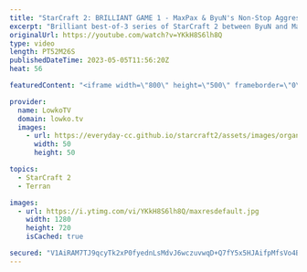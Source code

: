 ```yaml
---
title: "StarCraft 2: BRILLIANT GAME 1 - MaxPax & ByuN's Non-Stop Aggression! (Best-of-3)"
excerpt: "Brilliant best-of-3 series of StarCraft 2 between ByuN and MaxPax, where both players decide to play as aggressively as possible. In this Terran versus Protoss neither player sits back and macros up, instead we get non-stop action throughout the series. Support my work: https://patreon.com/lowkotv Lowko"
originalUrl: https://youtube.com/watch?v=YKkH8S6lh8Q
type: video
length: PT52M26S
publishedDateTime: 2023-05-05T11:56:20Z
heat: 56

featuredContent: "<iframe width=\"800\" height=\"500\" frameborder=\"0\" src=\"https://www.youtube.com/embed/YKkH8S6lh8Q\" allow=\"accelerometer; autoplay; encrypted-media; gyroscope; picture-in-picture\" allowfullscreen></iframe>"

provider:
  name: LowkoTV
  domain: lowko.tv
  images:
    - url: https://everyday-cc.github.io/starcraft2/assets/images/organizations/lowko.tv-50x50.jpg
      width: 50
      height: 50

topics:
  - StarCraft 2
  - Terran

images:
  - url: https://i.ytimg.com/vi/YKkH8S6lh8Q/maxresdefault.jpg
    width: 1280
    height: 720
    isCached: true

secured: "V1AiRAM7TJ9qcyTk2xP0fyednLsMdvJ6wczuvwqD+Q7fY5x5HJAifpMfsVo4BTpA4L8Uemtv+MiobI6n+cbuOT5IilYNBQJ1hCq0AbhHnSM62b9ktPbKbaP6WNVD+fBDTIz1luo9PGM4CjhgjQEcubwD6nSXBvxYGWNINyohHv5f1iBil9QTo4B7iqHzjOTZY/AeeR22Wc6FKFCb2zy7t2E158fCPadZ5lw//wkZMcLOyBLkf7SHd9NQgGXtol3VqN1JY5UQxE6BG29TBRt5CEiB9/YJwvnBNk7hzZAFC70MYrL9Dm/KGY2/ARHaGeHQsHXpa/bLx4nx2p6iWtvtFhgnF9FGo2eJSSMGwBbShTsGn1c5cY/quP1YQ3Qt6k+rS9Q0EEOn2bxa1JF/qldFAOcoGxHovXti4YUXOl1pSWw=;SeTVbaPaAKdLleCfihpEvw=="
---
```



